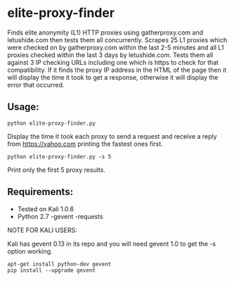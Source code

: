 elite-proxy-finder
==================

Finds elite anonymity (L1) HTTP proxies using gatherproxy.com and letushide.com then tests them all concurrently. Scrapes 25 L1 proxies which were checked on by gatherproxy.com within the last 2-5 minutes and all L1 proxies checked within the last 3 days by letushide.com. Tests them all against 3 IP checking URLs including one which is https to check for that compatibility. If it finds the proxy IP address in the HTML of the page then it will display the time it took to get a response,
otherwise it will display the error that occurred.


Usage:
------
```shell
python elite-proxy-finder.py
```
Display the time it took each proxy to send a request and receive a reply from https://yahoo.com printing the fastest ones first.

```shell
python elite-proxy-finder.py -s 5
```
Print only the first 5 proxy results.



Requirements:
------
* Tested on Kali 1.0.6
* Python 2.7
    -gevent
    -requests


NOTE FOR KALI USERS:


Kali has gevent 0.13 in its repo and you will need gevent 1.0 to get the -s option working.

```shell
apt-get install python-dev gevent
pip install --upgrade gevent
```

